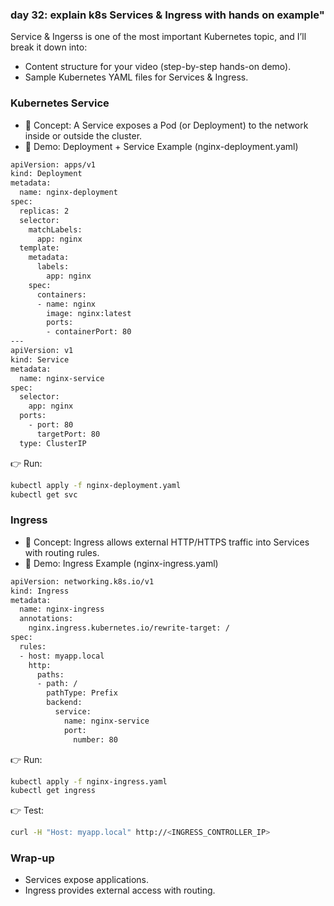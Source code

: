 ### day 32: explain k8s Services & Ingress with hands on example"

Service & Ingerss is one of the most important Kubernetes topic, and I’ll break it down into:
 - Content structure for your video (step-by-step hands-on demo).
 - Sample Kubernetes YAML files for Services & Ingress.


### Kubernetes Service

 - 🔹 Concept: A Service exposes a Pod (or Deployment) to the network inside or outside the cluster.
 - 🔹 Demo:
Deployment + Service Example (nginx-deployment.yaml)
```sh
apiVersion: apps/v1
kind: Deployment
metadata:
  name: nginx-deployment
spec:
  replicas: 2
  selector:
    matchLabels:
      app: nginx
  template:
    metadata:
      labels:
        app: nginx
    spec:
      containers:
      - name: nginx
        image: nginx:latest
        ports:
        - containerPort: 80
---
apiVersion: v1
kind: Service
metadata:
  name: nginx-service
spec:
  selector:
    app: nginx
  ports:
    - port: 80
      targetPort: 80
  type: ClusterIP

```
👉 Run:
```sh
kubectl apply -f nginx-deployment.yaml
kubectl get svc
```

### Ingress

 - 🔹 Concept: Ingress allows external HTTP/HTTPS traffic into Services with routing rules.
 - 🔹 Demo:
Ingress Example (nginx-ingress.yaml)
```sh
apiVersion: networking.k8s.io/v1
kind: Ingress
metadata:
  name: nginx-ingress
  annotations:
    nginx.ingress.kubernetes.io/rewrite-target: /
spec:
  rules:
  - host: myapp.local
    http:
      paths:
      - path: /
        pathType: Prefix
        backend:
          service:
            name: nginx-service
            port:
              number: 80
```
👉 Run:
```sh
kubectl apply -f nginx-ingress.yaml
kubectl get ingress
```
👉 Test:
```sh
curl -H "Host: myapp.local" http://<INGRESS_CONTROLLER_IP>
```
###  Wrap-up
 - Services expose applications.
 - Ingress provides external access with routing.


